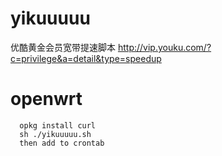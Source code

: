 # yikuuuuu
优酷黄金会员宽带提速脚本 http://vip.youku.com/?c=privilege&a=detail&type=speedup

# openwrt
```
  opkg install curl
  sh ./yikuuuuu.sh
  then add to crontab
```
